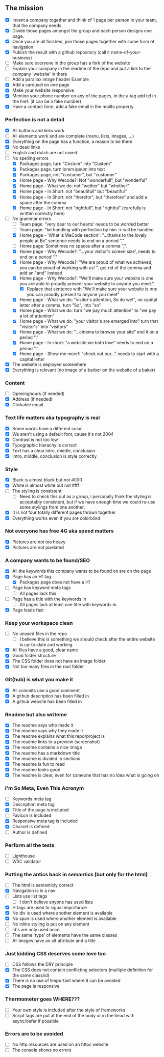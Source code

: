 ## The mission
- [x] Invent a company together and think of 1 page per person in your team, that the company needs.
- [x] Divide those pages amongst the group and each person designs one page.
- [x] Once you are all finished, join those pages together with some form of navigation
- [x] Publish the result with a github repository (call it name-of-your-business)
- [ ] Make sure everyone in the group has a fork of the website
- [ ] Explain your company in the readme of the repo and put a link to the company 'website' in there
- [ ] Add a parallax image header Example
- [x] Add a carousel on one page
- [x] Make your website responsive
- [x] Mention your phone number on any of the pages, in the a tag add tel in the href. (it can be a fake number)
- [x] Have a contact form, add a fake email in the mailto property.

### Perfection is not a detail
- [x] All buttons and links work
- [ ] All elements work and are complete (menu, lists, images, ...)
- [x] Everything on the page has a function, a reason to be there
- [x] No dead links
- [ ] English and dutch are not mixed
- [ ] No spelling errors
  - [x] Packages page, turn "Costum" into "Custom"
  - [x] Packages page, turn lorem ipsum into text
  - [x] Packages page, not "costumer", but "customer"
  - [x] Home page - Why Wecode?: Not "wonderfull", but "wonderful"
  - [x] Home page - What we do: not "wether" but "whether"
  - [x] Home page - In Short: not "beautifull" but "beautiful"
  - [x] Home page - In Short: not "therefor", but "therefore" and add a space after the comma
  - [x] Home page - In Short: not "rightfull", but "rightful" (carefully is written correctly here)
- [ ] No grammar errors
  - [ ] Team page: "very dear to our hearts' needs to be worded better
  - [ ] Team page: "be handling with perfection by him.-> will be handled
  - [x] Home page - 'What is WeCode section': "...thanks to the lovely people at Be</Code>" sentence needs to end on a period "."
  - [ ] Home page: Sometimes no spaces after a comma ",".
  - [x] Home page - Why Wecode?: "...your visitor's screen size', needs to end on a period "."
  - [x] Home page - Why Wecode?: "We are proud of what we achieved, you can be proud of working with us! ", get rid of the comma and add an "and" instead
  - [x] Home page - Why Wecode?: "We'll make sure your website is one you are able to proudly present your website to anyone you meet."
    - [x] Replace that sentence with "We'll make sure your website is one you can proudly present to anyone you meet"
  - [x] Home page - What we do: "visitor's attention, So do we!", no capital letter after a comma, turn "So", into "so"
  - [x] Home page - What we do: turn "we pay much attention" to "we pay a lot of attention"
  - [x] Home page - What we do: "your visitor's are emerged into" turn that "visitor's" into "visitors"
  - [x] Home page - What we do: "...cinema to browse your site" end it on a period "."
  - [x] Home page - In short: "a website we both love" needs to end on a period "."
  - [x] Home page - Show me more!: "check out our..." needs to start with a capital letter
- [x] The website is deployed somewhere
- [x] Everything is relevant (no image of a barber on the website of a baker)

### Content
- [ ] Openinghours (if needed)
- [x] Address (if needed)
- [x] Clickable email

### Text life matters aka typography is real
- [x] Some words have a different color
- [x] We aren't using a default font, cause it's not 2004
- [x] Contrast is not too low
- [x] Typographic hierachy is correct
- [x] Text has a clear intro, middle, conclusion
- [x] Intro, middle, conclusion is style correctly

### Style
- [x] Black is almost black but not #000
- [x] White is almost white but not #fff
- [ ] The styling is consistent
  - [ ] Need to check this out as a group, I personally think the styling is acceptably consistent, but if we have enough time we could re-use some stylings from one another.
- [x] It is not four totally different pages thrown together
- [x] Everything works even if you are colorblind

### Not everyone has free 4G aka speed matters
- [x] Pictures are not too heavy
- [x] Pictures are not pixelated

### A company wants to be found/SEO
- [x] All the keywords this company wants to be found on are on the page
- [x] Page has an H1 tag
  - [x] Packages page does not have a H1
- [ ] Page has keyword meta tags
  - [ ] All pages lack this
- [ ] Page has a title with the keywords in
  - [ ] All pages lack at least one title with keywords in.
- [x] Page loads fast

### Keep your workspace clean
- [ ] No unused files in the repo
  - [ ] I believe this is something we should check after the entire website is up-to-date and working
- [x] All files have a good, clear name
- [x] Good folder structure
- [x] The CSS folder does not have an image folder
- [x] Not too many files in the root folder

### Git(hub) is what you make it
- [x] All commits use a good comment
- [x] A github description has been filled in
- [x] A github website has been filled in

### Readme but also writeme
- [x] The readme says who made it
- [x] The readme says why they made it
- [x] The readme explains what this repo/project is
- [x] The readme links to a preview (screenshot)
- [x] The readme contains a nice image
- [x] The readme has a markdown title
- [x] The readme is divided in sections
- [x] The readme is fun to read
- [x] The readme looks good
- [x] The readme is clear, even for someone that has no idea what is going on

### I'm So Meta, Even This Acronym
- [ ] Keywords meta tag
- [x] Description meta tag
- [x] Title of the page is included
- [ ] Favicon is included
- [x] Responsive meta tag is included
- [x] Charset is defined
- [ ] Author is defined

### Perform all the tests
- [ ] Lighthouse
- [ ] W3C validator

### Putting the antics back in semantics (but only for the html)
- [ ] The html is semanticly correct
- [x] Navigation is in a nav
- [ ] Lists use list tags
  - [ ] I don't believe anyone has used lists
- [x] H tags are used to signal importance
- [x] No div is used where another element is available
- [x] No span is used where another element is available
- [ ] No inline styling is put on any element
- [ ] Id's are only used once
- [ ] The same 'type' of elements have the same classes
- [ ] All images have an alt attribute and a title

### Just kidding CSS deserves some love too
- [ ] CSS follows the DRY principle
- [x] The CSS does not contain conflicting selectors (multiple definition for the same class/id)
- [x] There is no use of !important where it can be avoided
- [x] The page is responsive

### Thermometer goes WHERE???
- [ ] Your own style is included after the style of frameworks
- [ ] Script tags are put at the end of the body or in the head with async/defer if possible

### Errors are to be avoided
- [ ] No http resources are used on an https website
- [ ] The console shows no errors
